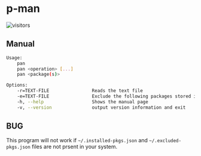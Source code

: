# p-man

![visitors](https://visitor-badge.laobi.icu/badge?page_id=srijan-76448.p-man)

## Manual
```bash
Usage:
    pan
    pan <operation> [...]
    pan <package(s)>

Options:
    -r=TEXT-FILE                Reads the text file
    -e=TEXT-FILE                Exclude the following packages stored in a file
    -h, --help                  Shows the manual page
    -v, --version               output version information and exit
```

## BUG
This program will not work if `~/.installed-pkgs.json` and `~/.excluded-pkgs.json` files are not prsent in your system.
